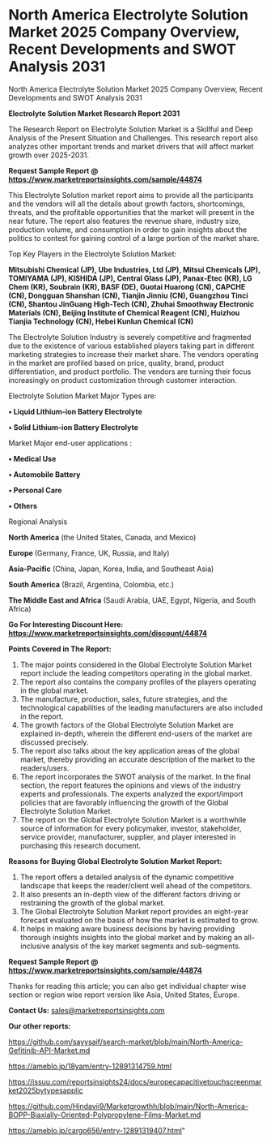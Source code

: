 # North America Electrolyte Solution Market 2025 Company Overview, Recent Developments and SWOT Analysis 2031
North America Electrolyte Solution Market 2025 Company Overview, Recent Developments and SWOT Analysis 2031

<strong>Electrolyte Solution Market Research Report 2031</strong>

The Research Report on Electrolyte Solution Market is a Skillful and Deep Analysis of the Present Situation and Challenges. This research report also analyzes other important trends and market drivers that will affect market growth over 2025-2031.

<strong>Request Sample Report @ <a href=https://www.marketreportsinsights.com/sample/44874>https://www.marketreportsinsights.com/sample/44874</a></strong>

This Electrolyte Solution market report aims to provide all the participants and the vendors will all the details about growth factors, shortcomings, threats, and the profitable opportunities that the market will present in the near future. The report also features the revenue share, industry size, production volume, and consumption in order to gain insights about the politics to contest for gaining control of a large portion of the market share.

Top Key Players in the Electrolyte Solution Market:

<strong>Mitsubishi Chemical (JP), Ube Industries, Ltd (JP), Mitsui Chemicals (JP), TOMIYAMA (JP), KISHIDA (JP), Central Glass (JP), Panax-Etec (KR), LG Chem (KR), Soubrain (KR), BASF (DE), Guotai Huarong (CN), CAPCHE (CN), Dongguan Shanshan (CN), Tianjin Jinniu (CN), Guangzhou Tinci (CN), Shantou JinGuang High-Tech (CN), Zhuhai Smoothway Electronic Materials (CN), Beijing Institute of Chemical Reagent (CN), Huizhou Tianjia Technology (CN), Hebei Kunlun Chemical (CN)</strong>

The Electrolyte Solution Industry is severely competitive and fragmented due to the existence of various established players taking part in different marketing strategies to increase their market share. The vendors operating in the market are profiled based on price, quality, brand, product differentiation, and product portfolio. The vendors are turning their focus increasingly on product customization through customer interaction.

Electrolyte Solution Market Major Types are:

<strong>•  Liquid Lithium-ion Battery Electrolyte

•  Solid Lithium-ion Battery Electrolyte</strong>

Market Major end-user applications :

<strong>•  Medical Use

•  Automobile Battery

•  Personal Care

•  Others</strong>

Regional Analysis

</u><strong><b>North America</b></strong> (the United States, Canada, and Mexico)

<strong><b>Europe </b></strong>(Germany, France, UK, Russia, and Italy)

<strong><b>Asia-Pacific</b></strong> (China, Japan, Korea, India, and Southeast Asia)

<strong><b>South America</b></strong> (Brazil, Argentina, Colombia, etc.)

<strong><b>The Middle East and Africa</b></strong> (Saudi Arabia, UAE, Egypt, Nigeria, and South Africa)

<strong>Go For Interesting Discount Here: <a href=https://www.marketreportsinsights.com/discount/44874>https://www.marketreportsinsights.com/discount/44874</a></strong>

<strong>Points Covered in The Report:</strong>
<ol>
  <li>The major points considered in the Global Electrolyte Solution Market report include the leading competitors operating in the global market.</li>
  <li>The report also contains the company profiles of the players operating in the global market.</li>
  <li>The manufacture, production, sales, future strategies, and the technological capabilities of the leading manufacturers are also included in the report.</li>
  <li>The growth factors of the Global Electrolyte Solution Market are explained in-depth, wherein the different end-users of the market are discussed precisely.</li>
  <li>The report also talks about the key application areas of the global market, thereby providing an accurate description of the market to the readers/users.</li>
  <li>The report incorporates the SWOT analysis of the market. In the final section, the report features the opinions and views of the industry experts and professionals. The experts analyzed the export/import policies that are favorably influencing the growth of the Global Electrolyte Solution Market.</li>
  <li>The report on the Global Electrolyte Solution Market is a worthwhile source of information for every policymaker, investor, stakeholder, service provider, manufacturer, supplier, and player interested in purchasing this research document.</li>
</ol>
<strong>Reasons for Buying Global Electrolyte Solution Market Report:</strong>

<ol>
  <li>The report offers a detailed analysis of the dynamic competitive landscape that keeps the reader/client well ahead of the competitors.</li>
  <li>It also presents an in-depth view of the different factors driving or restraining the growth of the global market.</li>
  <li>The Global Electrolyte Solution Market report provides an eight-year forecast evaluated on the basis of how the market is estimated to grow.</li>
  <li>It helps in making aware business decisions by having providing thorough insights insights into the global market and by making an all-inclusive analysis of the key market segments and sub-segments.</li>
</ol>
<strong>Request Sample Report @ <a href=https://www.marketreportsinsights.com/sample/44874>https://www.marketreportsinsights.com/sample/44874</a></strong>


Thanks for reading this article; you can also get individual chapter wise section or region wise report version like Asia, United States, Europe.

<strong>Contact Us:</strong>
sales@marketreportsinsights.com

<strong>Our other reports:</strong>

<a href=https://github.com/sayysaif/search-market/blob/main/North-America-Gefitinib-API-Market.md>https://github.com/sayysaif/search-market/blob/main/North-America-Gefitinib-API-Market.md</a>

<a href=https://ameblo.jp/18yam/entry-12891314759.html>https://ameblo.jp/18yam/entry-12891314759.html</a>

<a href=https://issuu.com/reportsinsights24/docs/europecapacitivetouchscreenmarket2025bytypesapplic>https://issuu.com/reportsinsights24/docs/europecapacitivetouchscreenmarket2025bytypesapplic</a>

<a href=https://github.com/Hindavii9/Marketgrowthh/blob/main/North-America-BOPP-Biaxially-Oriented-Polypropylene-Films-Market.md>https://github.com/Hindavii9/Marketgrowthh/blob/main/North-America-BOPP-Biaxially-Oriented-Polypropylene-Films-Market.md</a>

<a href=https://ameblo.jp/cargo656/entry-12891319407.html>https://ameblo.jp/cargo656/entry-12891319407.html</a>"
